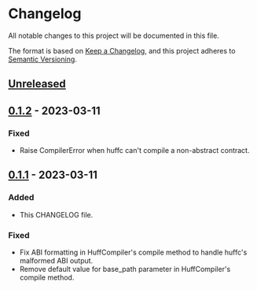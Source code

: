 # Changelog

All notable changes to this project will be documented in this file.

The format is based on [Keep a Changelog](https://keepachangelog.com/en/1.0.0/),
and this project adheres to [Semantic Versioning](https://semver.org/spec/v2.0.0.html).

## [Unreleased]

## [0.1.2] - 2023-03-11

### Fixed

- Raise CompilerError when huffc can't compile a non-abstract contract.

## [0.1.1] - 2023-03-11

### Added

- This CHANGELOG file.

### Fixed

- Fix ABI formatting in HuffCompiler's compile method to handle huffc's malformed ABI output.
- Remove default value for base_path parameter in HuffCompiler's compile method.

[unreleased]: https://github.com/0xcefa1090d/ape-huff/compare/v0.1.2...HEAD
[0.1.2]: https://github.com/0xcefa1090d/ape-huff/compare/v0.1.1...v0.1.2
[0.1.1]: https://github.com/0xcefa1090d/ape-huff/compare/v0.1.0...v0.1.1
